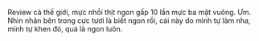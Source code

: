 Review cả thế giới, mực nhồi thịt ngon gấp 10 lần mực ba mặt vuông. Ưm. Nhìn nhân bên trong cực tươi là biết ngon rồi, cái này do mình tự làm nha, mình tự khen đó, quá là ngon luôn.